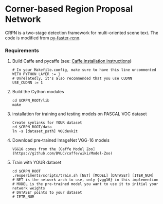 # Corner-based Region Proposal Network

CRPN is a two-stage detection framework for multi-oriented scene text. The code is modified from [py-faster-rcnn](https://github.com/rbgirshick/py-faster-rcnn). 


### Requirements

1. Build Caffe and pycaffe (see: [Caffe installation instructions](http://caffe.berkeleyvision.org/installation.html))
    ```
    # In your Makefile.config, make sure to have this line uncommented
    WITH_PYTHON_LAYER := 1
    # Unrelatedly, it's also recommended that you use CUDNN
    USE_CUDNN := 1
    ```

2. Build the Cython modules
    ```
    cd $CRPN_ROOT/lib
    make
    ```

3. installation for training and testing models on PASCAL VOC dataset
    ```
    Create symlinks for YOUR dataset
    cd $CRPN_ROOT/data
    ln -s [dataset_path] VOCdevkit
    ```

4. Download pre-trained ImageNet VGG-16 models
    ```
    VGG16 comes from the [Caffe Model Zoo](https://github.com/BVLC/caffe/wiki/Model-Zoo)
    ```
5. Train with YOUR dataset
    ```
    cd $CRPN_ROOT
    ./experiments/scripts/train.sh [NET] [MODEL] [DATASET] [ITER_NUM]
    # NET is the network arch to use, only {vgg16} in this implemention
    # MODEL is the pre-trained model you want to use it to initial your network weights
    # DATASET points to your dataset
    # IETR_NUM 
    ```

